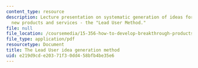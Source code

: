 ```yaml
---
content_type: resource
description: Lecture presentation on systematic generation of ideas for "breakthrough"
  new products and services - the "Lead User Method."
file: null
file_location: /coursemedia/15-356-how-to-develop-breakthrough-products-and-services-spring-2004/e219d9cde20371f30dd458bfb4be35e6_lec2_idea_gen.pdf
file_type: application/pdf
resourcetype: Document
title: The Lead User idea generation method
uid: e219d9cd-e203-71f3-0dd4-58bfb4be35e6
---
```

